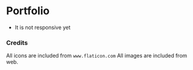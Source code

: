 # Portfolio

- It is not responsive yet

### Credits

  All icons are included from ```www.flaticon.com```
  All images are included from web.


